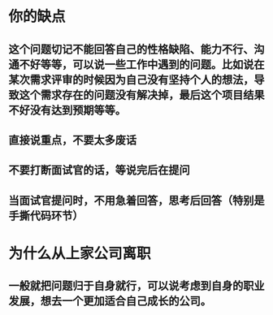 #   你的缺点
##  这个问题切记不能回答自己的性格缺陷、能力不行、沟通不好等等，可以说一些工作中遇到的问题。比如说在某次需求评审的时候因为自己没有坚持个人的想法，导致这个需求存在的问题没有解决掉，最后这个项目结果不好没有达到预期等等。
##  直接说重点，不要太多废话
##  不要打断面试官的话，等说完后在提问
##  当面试官提问时，不用急着回答，思考后回答（特别是手撕代码环节）
#   为什么从上家公司离职
##  一般就把问题归于自身就行，可以说考虑到自身的职业发展，想去一个更加适合自己成长的公司。